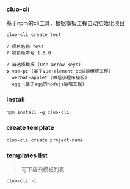 ### cluo-cli

基于npm的cli工具，根据模板工程自动初始化项目

```
cluo-cli create test

? 项目名称 test
? 项目版本号 1.0.0

? 请选择模板 (Use arrow keys)
❯ vue-pc (基于vue+element+pc前端模板工程) 
  wechat-applet (微信小程序模板) 
  egg (基于egg的nodejs后端工程) 

```

### install 

```
npm install -g cluo-cli
```

### create template
```
cluo-cli create project-name
```

### templates list

> 可下载的模板列表
```
cluo-cli -l
```
